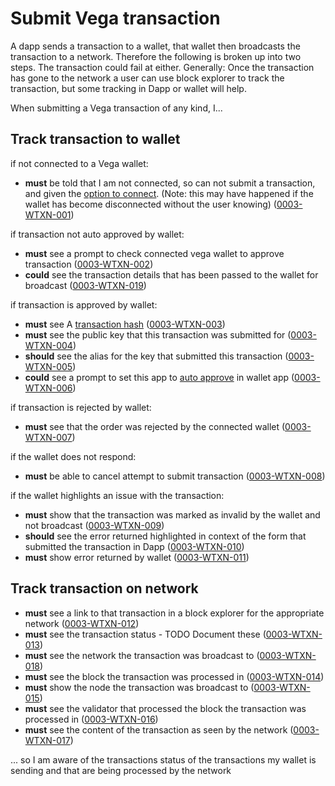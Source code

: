 # Submit Vega transaction

A dapp sends a transaction to a wallet, that wallet then broadcasts the transaction to a network.  Therefore the following is broken up into two steps. The transaction could fail at either. Generally: Once the transaction has gone to the network a user can use block explorer to track the transaction, but some tracking in Dapp or wallet will help.

When submitting a Vega transaction of any kind, I...

## Track transaction to wallet

if not connected to a Vega wallet:

- **must** be told that I am not connected, so can not submit a transaction, and given the [option to connect](0012-WCON-connect_vega_wallet.md). (Note: this may have happened if the wallet has become disconnected without the user knowing) (<a name="0003-WTXN-001" href="#0003-WTXN-001">0003-WTXN-001</a>)

if transaction not auto approved by wallet:

- **must** see a prompt to check connected vega wallet to approve transaction (<a name="0003-WTXN-002" href="#0003-WTXN-002">0003-WTXN-002</a>)
- **could** see the transaction details that has been passed to the wallet for broadcast (<a name="0003-WTXN-019" href="#0003-WTXN-019">0003-WTXN-019</a>)

if transaction is approved by wallet:

- **must** see A [transaction hash](7001-DATA-data_display.md#transaction-hash) (<a name="0003-WTXN-003" href="#0003-WTXN-003">0003-WTXN-003</a>)
- **must** see the public key that this transaction was submitted for (<a name="0003-WTXN-004" href="#0003-WTXN-004">0003-WTXN-004</a>)
- **should** see the alias for the key that submitted this transaction (<a name="0003-WTXN-005" href="#0003-WTXN-005">0003-WTXN-005</a>)
- **could** see a prompt to set this app to [auto approve](0001-WALL-wallet.md#approving-transactions) in wallet app (<a name="0003-WTXN-006" href="#0003-WTXN-006">0003-WTXN-006</a>)

if transaction is rejected by wallet:

- **must** see that the order was rejected by the connected wallet (<a name="0003-WTXN-007" href="#0003-WTXN-007">0003-WTXN-007</a>)

if the wallet does not respond:

- **must** be able to cancel attempt to submit transaction (<a name="0003-WTXN-008" href="#0003-WTXN-008">0003-WTXN-008</a>)

if the wallet highlights an issue with the transaction:

- **must** show that the transaction was marked as invalid by the wallet and not broadcast (<a name="0003-WTXN-009" href="#0003-WTXN-009">0003-WTXN-009</a>)
- **should** see the error returned highlighted in context of the form that submitted the transaction in Dapp (<a name="0003-WTXN-010" href="#0003-WTXN-010">0003-WTXN-010</a>)
- **must** show error returned by wallet (<a name="0003-WTXN-011" href="#0003-WTXN-011">0003-WTXN-011</a>)

## Track transaction on network 

- **must** see a link to that transaction in a block explorer for the appropriate network (<a name="0003-WTXN-012" href="#0003-WTXN-012">0003-WTXN-012</a>)
- **must** see the transaction status - TODO Document these (<a name="0003-WTXN-013" href="#0003-WTXN-013">0003-WTXN-013</a>)
- **must** see the network the transaction was broadcast to (<a name="0003-WTXN-018" href="#0003-WTXN-018">0003-WTXN-018</a>)
- **must** see the block the transaction was processed in (<a name="0003-WTXN-014" href="#0003-WTXN-014">0003-WTXN-014</a>)
- **must** show the node the transaction was broadcast to (<a name="0003-WTXN-015" href="#0003-WTXN-015">0003-WTXN-015</a>)
- **must** see the validator that processed the block the transaction was processed in (<a name="0003-WTXN-016" href="#0003-WTXN-016">0003-WTXN-016</a>)
- **must** see the content of the transaction as seen by the network (<a name="0003-WTXN-017" href="#0003-WTXN-017">0003-WTXN-017</a>)

... so I am aware of the transactions status of the transactions my wallet is sending and that are being processed by the network